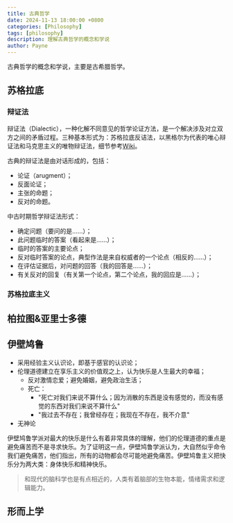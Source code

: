 ```yaml
---
title: 古典哲学
date: 2024-11-13 18:00:00 +0800
categories: [Philosophy]
tags: [philosophy]      
description: 理解古典哲学的概念和学说
author: Payne
---
```


古典哲学的概念和学说，主要是古希腊哲学。

## 苏格拉底

### 辩证法

辩证法（Dialectic），一种化解不同意见的哲学论证方法，是一个解决涉及对立双方之间的矛盾过程。三种基本形式为：苏格拉底反诘法，以黑格尔为代表的唯心辩证法和马克思主义的唯物辩证法，细节参考[Wiki](https://zh.wikipedia.org/wiki/%E8%BE%A9%E8%AF%81%E6%B3%95)。

古典的辩证法是由对话形成的，包括：
- 论证（arugment）；
- 反面论证；
- 主张的命题；
- 反对的命题。

中古时期哲学辩证法形式：
- 确定问题（要问的是……）；
- 此问题临时的答案（看起来是……）；
- 临时的答案的主要论点；
- 反对临时答案的论点，典型作法是来自权威者的一个论点（相反的……）；
- 在评估证据后，对问题的回答（我的回答是……）；
- 有关反对的回复（有关第一个论点，第二个论点，我的回应是……）；

### 苏格拉底主义 

## 柏拉图&亚里士多德

## 伊壁鸠鲁

- 采用经验主义认识论，即基于感官的认识论；
- 伦理道德建立在享乐主义的价值观之上，认为快乐是人生最大的幸福；
  - 反对激情恋爱；避免婚姻，避免政治生活；
  - 死亡：
    - "死亡对我们来说不算什么；因为消散的东西是没有感觉的，而没有感觉的东西对我们来说不算什么"
    - "我过去不存在；我曾经存在；我现在不存在，我不介意"
- 无神论

伊壁鸠鲁学派对最大的快乐是什么有着非常具体的理解，他们的伦理道德的重点是避免痛苦而不是寻求快乐。为了证明这一点，伊壁鸠鲁学派认为，大自然似乎命令我们避免痛苦，他们指出，所有的动物都会尽可能地避免痛苦。伊壁鸠鲁主义把快乐分为两大类：身体快乐和精神快乐。

> 和现代的脑科学也是有点相近的，人类有着脑部的生物本能，情绪需求和逻辑能力。



## 形而上学
